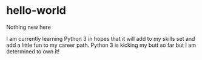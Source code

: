 # hello-world

Nothing new here

I am currently learning Python 3 in hopes that it will add to my skills set and add a little fun to my career path.
Python 3 is kicking my butt so far but I am determined to own it!
